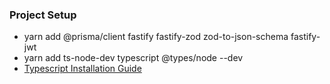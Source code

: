 ### Project Setup

- yarn add @prisma/client fastify fastify-zod zod-to-json-schema fastify-jwt
- yarn add ts-node-dev typescript @types/node --dev
- [Typescript Installation Guide](https://www.digitalocean.com/community/tutorials/typescript-new-project)

